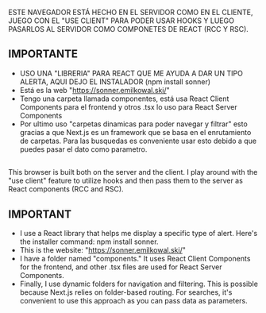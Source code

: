 ESTE NAVEGADOR ESTÁ HECHO EN EL SERVIDOR COMO EN EL CLIENTE, JUEGO CON EL "USE CLIENT" PARA PODER USAR
HOOKS Y LUEGO PASARLOS AL SERVIDOR COMO COMPONETES DE REACT (RCC Y RSC).

## IMPORTANTE 
- USO UNA "LIBRERIA" PARA REACT QUE ME AYUDA A DAR UN TIPO ALERTA, AQUI DEJO EL INSTALADOR (npm install sonner)
- Está es la web "https://sonner.emilkowal.ski/" 
- Tengo una carpeta llamada componentes, está usa React Client Components para el frontend y otros .tsx lo uso para React Server Components 
- Por ultimo uso "carpetas dinamicas para poder navegar y filtrar" esto gracias a que Next.js es un framework que se basa en
el enrutamiento de carpetas. Para las busquedas es conveniente usar esto debido a que puedes pasar el dato como parametro.

##  

This browser is built both on the server and the client. I play around with the "use client" feature to utilize hooks and then pass them to the server as React components (RCC and RSC).

## IMPORTANT
- I use a React library that helps me display a specific type of alert. Here's the installer command: npm install sonner.
- This is the website: "https://sonner.emilkowal.ski/"
- I have a folder named "components." It uses React Client Components for the frontend, and other .tsx files are used for React Server Components.
- Finally, I use dynamic folders for navigation and filtering. This is possible because Next.js relies on folder-based routing. For searches, it's convenient to use this approach as you can pass data as parameters.
